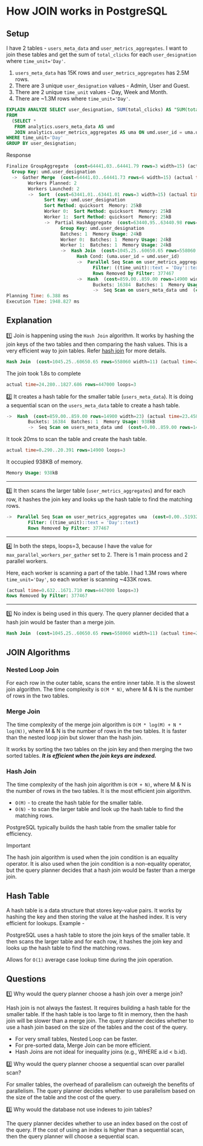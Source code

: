 # How JOIN works in PostgreSQL

## Setup
I have 2 tables - `users_meta_data` and `user_metrics_aggregates`. I want to join these tables and get the sum of `total_clicks` for each `user_designation` where `time_unit='Day'`.

1. `users_meta_data` has 15K rows and `user_metrics_aggregates` has 2.5M rows.
2. There are 3 unique `user_designation` values - Admin, User and Guest.
3. There are 2 unique `time_unit` values - Day, Week and Month.
4. There are ~1.3M rows where `time_unit='Day'`.

```sql
EXPLAIN ANALYZE SELECT user_designation, SUM(total_clicks) AS "SUM(total_clicks)"
FROM
  (SELECT *
   FROM analytics.users_meta_data AS umd
   JOIN analytics.user_metrics_aggregates AS uma ON umd.user_id = uma.user_id) AS virtual_table
WHERE time_unit='Day'
GROUP BY user_designation;
```

Response
```sql
Finalize GroupAggregate  (cost=64441.03..64441.79 rows=3 width=15) (actual time=1943.689..1948.749 rows=4 loops=1)
  Group Key: umd.user_designation
  ->  Gather Merge  (cost=64441.03..64441.73 rows=6 width=15) (actual time=1943.676..1948.736 rows=12 loops=1)
        Workers Planned: 2
        Workers Launched: 2
        ->  Sort  (cost=63441.01..63441.01 rows=3 width=15) (actual time=1934.563..1934.568 rows=4 loops=3)
              Sort Key: umd.user_designation
              Sort Method: quicksort  Memory: 25kB
              Worker 0:  Sort Method: quicksort  Memory: 25kB
              Worker 1:  Sort Method: quicksort  Memory: 25kB
              ->  Partial HashAggregate  (cost=63440.95..63440.98 rows=3 width=15) (actual time=1934.519..1934.525 rows=4 loops=3)
                    Group Key: umd.user_designation
                    Batches: 1  Memory Usage: 24kB
                    Worker 0:  Batches: 1  Memory Usage: 24kB
                    Worker 1:  Batches: 1  Memory Usage: 24kB
                    ->  Hash Join  (cost=1045.25..60650.65 rows=558060 width=11) (actual time=24.280..1827.686 rows=447000 loops=3)
                          Hash Cond: (uma.user_id = umd.user_id)
                          ->  Parallel Seq Scan on user_metrics_aggregates uma  (cost=0.00..51932.08 rows=558060 width=20) (actual time=0.632..1671.710 rows=447000 loops=3)
                                Filter: ((time_unit)::text = 'Day'::text)
                                Rows Removed by Filter: 377467
                          ->  Hash  (cost=859.00..859.00 rows=14900 width=23) (actual time=23.458..23.459 rows=14900 loops=3)
                                Buckets: 16384  Batches: 1  Memory Usage: 938kB
                                ->  Seq Scan on users_meta_data umd  (cost=0.00..859.00 rows=14900 width=23) (actual time=0.290..20.391 rows=14900 loops=3)
Planning Time: 6.388 ms
Execution Time: 1948.827 ms
```

## Explanation
1️⃣ Join is happening using the `Hash Join` algorithm. It works by hashing the join keys of the two tables and then comparing the hash values. This is a very efficient way to join tables. Refer [hash join](#hash-join) for more details.


```sql
Hash Join  (cost=1045.25..60650.65 rows=558060 width=11) (actual time=24.280..1827.686 rows=447000 loops=3)
```

The join took 1.8s to complete
```sql
actual time=24.280..1827.686 rows=447000 loops=3
```

2️⃣ It creates a hash table for the smaller table (`users_meta_data`). It is doing a sequential scan on the `users_meta_data` table to create a hash table.
```sql
->  Hash  (cost=859.00..859.00 rows=14900 width=23) (actual time=23.458..23.459 rows=14900 loops=3)
        Buckets: 16384  Batches: 1  Memory Usage: 938kB
        ->  Seq Scan on users_meta_data umd  (cost=0.00..859.00 rows=14900 width=23) (actual time=0.290..20.391 rows=14900 loops=3)"
```
It took 20ms to scan the table and create the hash table.
```sql
actual time=0.290..20.391 rows=14900 loops=3
```
It occupied 938KB of memory.
```sql
Memory Usage: 938kB
```

---

3️⃣ It then scans the larger table (`user_metrics_aggregates`) and for each row, it hashes the join key and looks up the hash table to find the matching rows.
```sql
->  Parallel Seq Scan on user_metrics_aggregates uma  (cost=0.00..51932.08 rows=558060 width=20) (actual time=0.632..1671.710 rows=447000 loops=3)
        Filter: ((time_unit)::text = 'Day'::text)
        Rows Removed by Filter: 377467
```

---

4️⃣ In both the steps, loops=3, because I have the value for `max_parallel_workers_per_gather` set to 2. There is 1 main process and 2 parallel workers. 

Here, each worker is scanning a part of the table. I had 1.3M rows where `time_unit='Day'`, so each worker is scanning ~433K rows.
```sql
(actual time=0.632..1671.710 rows=447000 loops=3)
Rows Removed by Filter: 377467
```

---
5️⃣ No index is being used in this query. The query planner decided that a hash join would be faster than a merge join.

```sql
Hash Join  (cost=1045.25..60650.65 rows=558060 width=11) (actual time=24.280..1827.686 rows=447000 loops=3)
```



## JOIN Algorithms

### Nested Loop Join
For each row in the outer table, scans the entire inner table. It is the slowest join algorithm. The time complexity is `O(M * N)`, where M & N is the number of rows in the two tables.

### Merge Join
The time complexity of the merge join algorithm is `O(M * log(M) + N * log(N))`, where M & N is the number of rows in the two tables. It is faster than the nested loop join but slower than the hash join.

It works by sorting the two tables on the join key and then merging the two sorted tables. ***It is efficient when the join keys are indexed.***


### Hash Join
The time complexity of the hash join algorithm is `O(M + N)`, where M & N is the number of rows in the two tables. It is the most efficient join algorithm.
* `O(M)` - to create the hash table for the smaller table.
* `O(N)` - to scan the larger table and look up the hash table to find the matching rows.

PostgreSQL typically builds the hash table from the smaller table for efficiency.


> [!IMPORTANT]
> The hash join algorithm is used when the join condition is an equality operator. It is also used when the join condition is a non-equality operator, but the query planner decides that a hash join would be faster than a merge join.


## Hash Table
A hash table is a data structure that stores key-value pairs. It works by hashing the key and then storing the value at the hashed index. It is very efficient for lookups. Example -

PostgreSQL uses a hash table to store the join keys of the smaller table. It then scans the larger table and for each row, it hashes the join key and looks up the hash table to find the matching rows.

Allows for `O(1)` average case lookup time during the join operation.

## Questions
1️⃣ Why would the query planner choose a hash join over a merge join?

Hash join is not always the fastest. It requires building a hash table for the smaller table. If the hash table is too large to fit in memory, then the hash join will be slower than a merge join. The query planner decides whether to use a hash join based on the size of the tables and the cost of the query.

* For very small tables, Nested Loop can be faster. 
* For pre-sorted data, Merge Join can be more efficient. 
* Hash Joins are not ideal for inequality joins (e.g., WHERE a.id < b.id).

2️⃣ Why would the query planner choose a sequential scan over parallel scan?

For smaller tables, the overhead of parallelism can outweigh the benefits of parallelism. The query planner decides whether to use parallelism based on the size of the table and the cost of the query.

3️⃣ Why would the database not use indexes to join tables?

The query planner decides whether to use an index based on the cost of the query. If the cost of using an index is higher than a sequential scan, then the query planner will choose a sequential scan.


